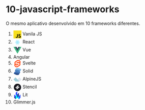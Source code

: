 # 10-javascript-frameworks

O mesmo aplicativo desenvolvido em 10 frameworks diferentes.

1. <img src="./vanilla-app/public/javascript.png" style="width:25px; height:25px; vertical-align:middle; object-fit:contain;"> Vanila JS
2. <img src="./react-app/src/react.svg" style="width:25px; height:25px; vertical-align:middle; object-fit:contain;"> React
3. <img src="./vue-app/public/vue.png" style="width:25px; height:25px; vertical-align:middle; object-fit:contain;"> Vue
4. Angular
5. <img src="./svelte-app/src/svelte.png" style="width:25px; height:25px; vertical-align:middle; object-fit:contain;"> Svelte
6. <img src="./solid-app/public/solid.svg" style="width:25px; height:25px; vertical-align:middle; object-fit:contain;"> Solid
7. <img src="./alpinejs-app/public/alpinejs.svg" style="width:25px; height:25px; vertical-align:middle; object-fit:contain;"> AlpineJS
8. <img src="./stencil-app/src/assets/stencil.png" style="width:25px; height:25px; vertical-align:middle; object-fit:contain;"> Stencil
9. <img src="./lit-app/public/lit-logo.png" style="width:25px; height:25px; vertical-align:middle; object-fit:contain;"> Lit
10. Glimmer.js
